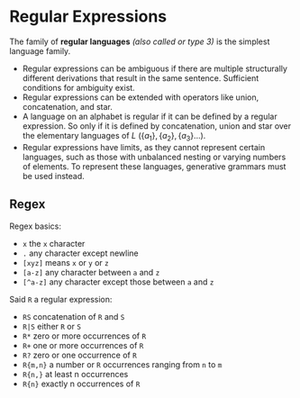 # Regular Expressions

The family of **regular languages** *(also called or type $3$)* is the simplest language family.

- Regular expressions can be ambiguous if there are multiple structurally different derivations that result in the same sentence. Sufficient conditions for ambiguity exist.
- Regular expressions can be extended with operators like union, concatenation, and star.
- A language on an alphabet is regular if it can be defined by a regular expression. So only if it is defined by concatenation, union and star over the elementary languages of $L$ ($\{a_1\} , \{a_2\} , \{a_3\} \dots$). 
- Regular expressions have limits, as they cannot represent certain languages, such as those with unbalanced nesting or varying numbers of elements. To represent these languages, generative grammars must be used instead.

## Regex 

Regex basics:
- ```x``` the ```x``` character 
- ```.``` any character except newline
- ```[xyz]``` means ```x``` or ```y``` or ```z``` 
- ```[a-z]``` any character between ```a``` and ```z``` 
- ```[^a-z]``` any character except those between ```a``` and ```z```

Said ```R``` a regular expression:
- ```RS``` concatenation of ```R``` and ```S```
- ```R|S``` either ```R``` or ```S``` 
- ```R*``` zero or more occurrences of ```R```
- ```R+``` one or more occurrences of ```R``` 
- ```R?``` zero or one occurrence of ```R ```
- ```R{m,n}``` a number or ```R``` occurrences ranging from ```n``` to ```m ```
- ```R{n,}``` at least n occurrences 
- ```R{n}``` exactly n occurrences of ```R```

